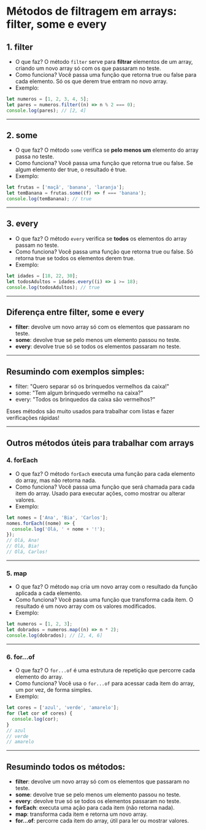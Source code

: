 # Métodos de filtragem em arrays: filter, some e every

## 1. filter

- O que faz?
  O método `filter` serve para **filtrar** elementos de um array, criando um novo array só com os que passaram no teste.
- Como funciona?
  Você passa uma função que retorna true ou false para cada elemento. Só os que derem true entram no novo array.
- Exemplo:

```js
let numeros = [1, 2, 3, 4, 5];
let pares = numeros.filter((n) => n % 2 === 0);
console.log(pares); // [2, 4]
```

---

## 2. some

- O que faz?
  O método `some` verifica se **pelo menos um** elemento do array passa no teste.
- Como funciona?
  Você passa uma função que retorna true ou false. Se algum elemento der true, o resultado é true.
- Exemplo:

```js
let frutas = ['maçã', 'banana', 'laranja'];
let temBanana = frutas.some((f) => f === 'banana');
console.log(temBanana); // true
```

---

## 3. every

- O que faz?
  O método `every` verifica se **todos** os elementos do array passam no teste.
- Como funciona?
  Você passa uma função que retorna true ou false. Só retorna true se todos os elementos derem true.
- Exemplo:

```js
let idades = [18, 22, 30];
let todosAdultos = idades.every((i) => i >= 18);
console.log(todosAdultos); // true
```

---

## Diferença entre filter, some e every

- **filter**: devolve um novo array só com os elementos que passaram no teste.
- **some**: devolve true se pelo menos um elemento passou no teste.
- **every**: devolve true só se todos os elementos passaram no teste.

---

## Resumindo com exemplos simples:

- filter: "Quero separar só os brinquedos vermelhos da caixa!"
- some: "Tem algum brinquedo vermelho na caixa?"
- every: "Todos os brinquedos da caixa são vermelhos?"

Esses métodos são muito usados para trabalhar com listas e fazer verificações rápidas!

---

## Outros métodos úteis para trabalhar com arrays

### 4. forEach

- O que faz?
  O método `forEach` executa uma função para cada elemento do array, mas não retorna nada.
- Como funciona?
  Você passa uma função que será chamada para cada item do array. Usado para executar ações, como mostrar ou alterar valores.
- Exemplo:

```js
let nomes = ['Ana', 'Bia', 'Carlos'];
nomes.forEach((nome) => {
  console.log('Olá, ' + nome + '!');
});
// Olá, Ana!
// Olá, Bia!
// Olá, Carlos!
```

---

### 5. map

- O que faz?
  O método `map` cria um novo array com o resultado da função aplicada a cada elemento.
- Como funciona?
  Você passa uma função que transforma cada item. O resultado é um novo array com os valores modificados.
- Exemplo:

```js
let numeros = [1, 2, 3];
let dobrados = numeros.map((n) => n * 2);
console.log(dobrados); // [2, 4, 6]
```

---

### 6. for...of

- O que faz?
  O `for...of` é uma estrutura de repetição que percorre cada elemento do array.
- Como funciona?
  Você usa o `for...of` para acessar cada item do array, um por vez, de forma simples.
- Exemplo:

```js
let cores = ['azul', 'verde', 'amarelo'];
for (let cor of cores) {
  console.log(cor);
}
// azul
// verde
// amarelo
```

---

## Resumindo todos os métodos:

- **filter**: devolve um novo array só com os elementos que passaram no teste.
- **some**: devolve true se pelo menos um elemento passou no teste.
- **every**: devolve true só se todos os elementos passaram no teste.
- **forEach**: executa uma ação para cada item (não retorna nada).
- **map**: transforma cada item e retorna um novo array.
- **for...of**: percorre cada item do array, útil para ler ou mostrar valores.
